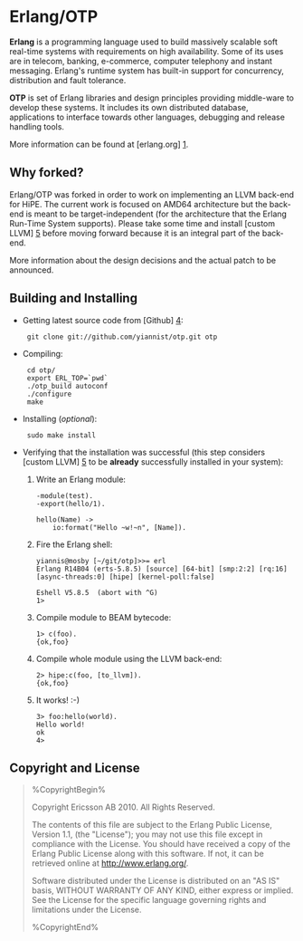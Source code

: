 Erlang/OTP
==========

**Erlang** is a programming language used to build massively scalable soft
real-time systems with requirements on high availability. Some of its
uses are in telecom, banking, e-commerce, computer telephony and
instant messaging. Erlang's runtime system has built-in support for
concurrency, distribution and fault tolerance.

**OTP** is set of Erlang libraries and design principles providing
middle-ware to develop these systems. It includes its own distributed
database, applications to interface towards other languages, debugging
and release handling tools.

More information can be found at [erlang.org] [1].

Why forked?
-----------
Erlang/OTP was forked in order to work on implementing an LLVM
back-end for HiPE. The current work is focused on AMD64 architecture
but the back-end is meant to be target-independent (for the
architecture that the Erlang Run-Time System supports). Please take
some time and install [custom LLVM] [5] before moving forward because
it is an integral part of the back-end.

More information about the design decisions and the actual patch to be announced.

Building and Installing
-----------------------
*  Getting latest source code from [Github] [4]:

        git clone git://github.com/yiannist/otp.git otp

*  Compiling:

	    cd otp/
	    export ERL_TOP=`pwd`
	    ./otp_build autoconf
	    ./configure
	    make

*  Installing (*optional*):

        sudo make install

*  Verifying that the installation was successful (this
   step considers [custom LLVM] [5] to be **already** successfully
   installed in your system): 

    1.  Write an Erlang module:
         
            -module(test).
            -export(hello/1).
            
            hello(Name) ->
                io:format("Hello ~w!~n", [Name]).

    2.  Fire the Erlang shell:

            yiannis@mosby [~/git/otp]>>= erl
            Erlang R14B04 (erts-5.8.5) [source] [64-bit] [smp:2:2] [rq:16]
            [async-threads:0] [hipe] [kernel-poll:false]

            Eshell V5.8.5  (abort with ^G)
            1>

    3.  Compile module to BEAM bytecode:

            1> c(foo).
            {ok,foo}

    4.  Compile whole module using the LLVM back-end:

            2> hipe:c(foo, [to_llvm]).
            {ok,foo}

    5.  It works! :-)

            3> foo:hello(world).	
            Hello world!	
            ok	 
            4>

Copyright and License
---------------------

> %CopyrightBegin%
>
> Copyright Ericsson AB 2010. All Rights Reserved.
>
> The contents of this file are subject to the Erlang Public License,
> Version 1.1, (the "License"); you may not use this file except in
> compliance with the License. You should have received a copy of the
> Erlang Public License along with this software. If not, it can be
> retrieved online at http://www.erlang.org/.
>
> Software distributed under the License is distributed on an "AS IS"
> basis, WITHOUT WARRANTY OF ANY KIND, either express or implied. See
> the License for the specific language governing rights and limitations
> under the License.
>
> %CopyrightEnd%



   [1]: http://www.erlang.org
   [2]: http://wiki.github.com/erlang/otp/submitting-patches
   [3]: http://www.erlang.org/faq.html
   [4]: http://github.com/yiannist/otp
   [5]: http://github.com/yiannist/llvm
